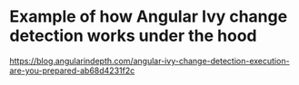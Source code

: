 # Example of how Angular Ivy change detection works under the hood

https://blog.angularindepth.com/angular-ivy-change-detection-execution-are-you-prepared-ab68d4231f2c
